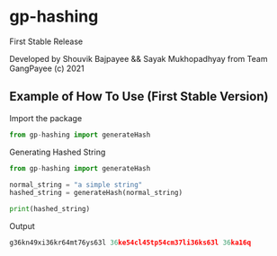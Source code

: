 # gp-hashing

First Stable Release

Developed by Shouvik Bajpayee && Sayak Mukhopadhyay from Team GangPayee (c) 2021

## Example of How To Use (First Stable Version)

Import the package

```python
from gp-hashing import generateHash

```

Generating Hashed String

```python
from gp-hashing import generateHash

normal_string = "a simple string"
hashed_string = generateHash(normal_string)

print(hashed_string)

```

Output

```python
g36kn49xi36kr64mt76ys63l 36ke54cl45tp54cm37li36ks63l 36ka16q
```
